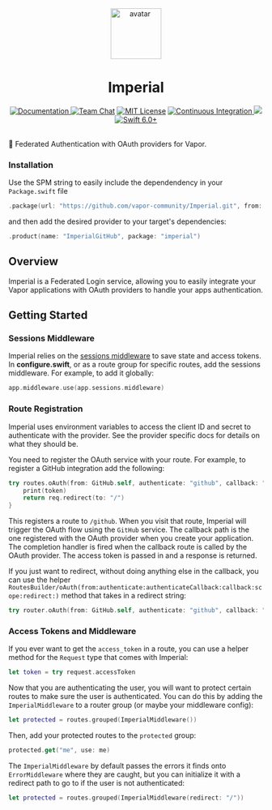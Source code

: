 <div align="center">
    <img src="https://avatars.githubusercontent.com/u/26165732?s=200&v=4" width="100" height="100" alt="avatar" />
    <h1>Imperial</h1>
    <a href="https://swiftpackageindex.com/vapor-community/Imperial/documentation">
        <img src="https://design.vapor.codes/images/readthedocs.svg" alt="Documentation">
    </a>
    <a href="https://discord.gg/vapor"><img src="https://design.vapor.codes/images/discordchat.svg" alt="Team Chat"></a>
    <a href="LICENSE"><img src="https://design.vapor.codes/images/mitlicense.svg" alt="MIT License"></a>
    <a href="https://github.com/vapor-community/Imperial/actions/workflows/test.yml">
        <img src="https://img.shields.io/github/actions/workflow/status/vapor-community/Imperial/test.yml?event=push&style=plastic&logo=github&label=tests&logoColor=%23ccc" alt="Continuous Integration">
    </a>
    <a href="https://codecov.io/github/vapor-community/Imperial">
        <img src="https://img.shields.io/codecov/c/github/vapor-community/Imperial?style=plastic&logo=codecov&label=codecov">
    </a>
    <a href="https://swift.org">
        <img src="https://design.vapor.codes/images/swift60up.svg" alt="Swift 6.0+">
    </a>
</div>
<br>

🔐 Federated Authentication with OAuth providers for Vapor.

### Installation

Use the SPM string to easily include the dependendency in your `Package.swift` file

```swift
.package(url: "https://github.com/vapor-community/Imperial.git", from: "2.0.0-beta.2")
```

and then add the desired provider to your target's dependencies:

```swift
.product(name: "ImperialGitHub", package: "imperial")
```

## Overview

Imperial is a Federated Login service, allowing you to easily integrate your Vapor applications with OAuth providers to handle your apps authentication.

## Getting Started

### Sessions Middleware

Imperial relies on the [sessions middleware](https://docs.vapor.codes/4.0/sessions/#configuration) to save state and access tokens. In **configure.swift**, or as a route group for specific routes, add the sessions middleware. For example, to add it globally:

```swift
app.middleware.use(app.sessions.middleware)
```

### Route Registration

Imperial uses environment variables to access the client ID and secret to authenticate with the provider. See the provider specific docs for details on what they should be.

You need to register the OAuth service with your route. For example, to register a GitHub integration add the following:

```swift
try routes.oAuth(from: GitHub.self, authenticate: "github", callback: "gh-auth-complete") { req, token in
    print(token)
    return req.redirect(to: "/")
}
```

This registers a route to `/github`. When you visit that route, Imperial will trigger the OAuth flow using the `GitHub` service. The callback path is the one registered with the OAuth provider when you create your application. The completion handler is fired when the callback route is called by the OAuth provider. The access token is passed in and a response is returned.

If you just want to redirect, without doing anything else in the callback, you can use the helper ``RoutesBuilder/oAuth(from:authenticate:authenticateCallback:callback:scope:redirect:)`` method that takes in a redirect string:

```swift
try router.oAuth(from: GitHub.self, authenticate: "github", callback: "gh-auth-complete", redirect: "/")
```

### Access Tokens and Middleware

If you ever want to get the `access_token` in a route, you can use a helper method for the `Request` type that comes with Imperial:

```swift
let token = try request.accessToken
```

Now that you are authenticating the user, you will want to protect certain routes to make sure the user is authenticated. You can do this by adding the ``ImperialMiddleware`` to a router group (or maybe your middleware config):

```swift
let protected = routes.grouped(ImperialMiddleware())
```

Then, add your protected routes to the `protected` group:

```swift
protected.get("me", use: me)
```

The ``ImperialMiddleware`` by default passes the errors it finds onto `ErrorMiddleware` where they are caught, but you can initialize it with a redirect path to go to if the user is not authenticated:

```swift
let protected = routes.grouped(ImperialMiddleware(redirect: "/"))
```
